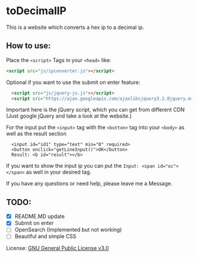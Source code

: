 # toDecimalIP
This is a website which converts a hex ip to a decimal ip.

## How to use:

Place the `<script>` Tags in your `<head>` like: 

```html
<script src="js/ipconverter.js"></script>
```

Optional if you want to use the submit on enter feature:

```html
  <script src="js/jquery-js.js"></script>
  <script src="https://ajax.googleapis.com/ajaxlibsjquery3.2.0jquery.min.js"><script>
```

Important here is the jQuery script, which you can get from different CDN (Just google jQuery and take a look at the website.)

For the input put the `<input>` tag with the `<button>` tag into your `<body>` as well as the result section

```
  <input id="id1" type="text" min="0" required>
  <button onclick="getLineInput()">OK</button>
  Result: <b id="result"></b>
```

If you want to show the input ip you can put the `Input: <span id="oc"></span>` as well in your desired tag. 

If you have any questions or need help, please leave me a Message.

## TODO:

- [x] README.MD update
- [x] Submit on enter
- [ ] OpenSearch (Implemented but not working)
- [ ] Beautiful and simple CSS 

License: [GNU General Public License v3.0](https://github.com/KurzGedanke/toDecimalIP/blob/master/LICENSE)